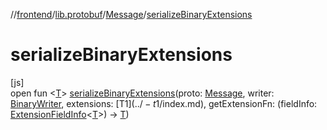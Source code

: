 //[frontend](../../../index.md)/[lib.protobuf](../index.md)/[Message](index.md)/[serializeBinaryExtensions](serialize-binary-extensions.md)

# serializeBinaryExtensions

[js]\
open fun &lt;[T](serialize-binary-extensions.md)&gt; [serializeBinaryExtensions](serialize-binary-extensions.md)(proto: [Message](index.md), writer: [BinaryWriter](../-binary-writer/index.md), extensions: [T$1](../-t$1/index.md), getExtensionFn: (fieldInfo: [ExtensionFieldInfo](../-extension-field-info/index.md)&lt;[T](serialize-binary-extensions.md)&gt;) -&gt; [T](serialize-binary-extensions.md))
